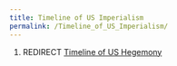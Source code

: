 ```yaml
---
title: Timeline of US Imperialism
permalink: /Timeline_of_US_Imperialism/
---
```


1.  REDIRECT [Timeline of US
    Hegemony](Timeline_of_US_Hegemony.md "wikilink")